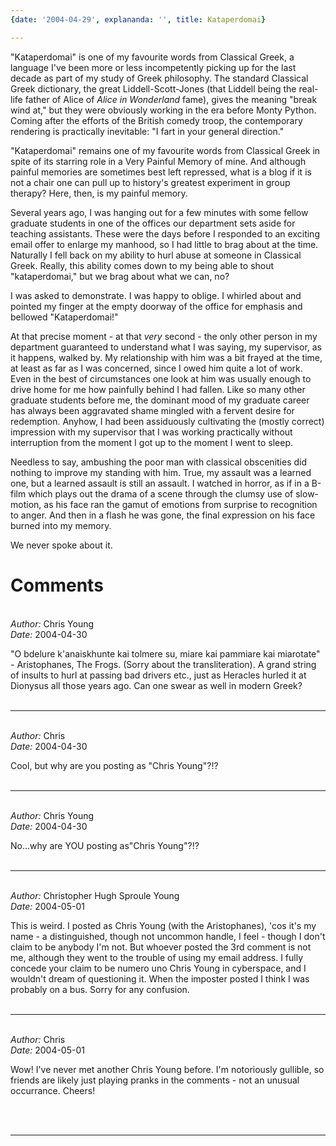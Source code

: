 ```yaml
---
{date: '2004-04-29', explananda: '', title: Kataperdomai}

---
```

"Kataperdomai" is one of my favourite words from Classical Greek, a language I've been more or less incompetently picking up for the last decade as part of my study of Greek philosophy.  The standard Classical Greek dictionary, the great Liddell-Scott-Jones (that Liddell being the real-life father of Alice of <i>Alice in Wonderland</i> fame), gives the meaning "break wind at," but they were obviously working in the era before Monty Python.  Coming after the efforts of the British comedy troop, the contemporary rendering is practically inevitable: "I fart in your general direction." 

"Kataperdomai" remains one of my favourite words from Classical Greek in spite of its starring role in a Very Painful Memory of mine.  And although painful memories are sometimes best left repressed, what is a blog if it is not a chair one can pull up to history's greatest experiment in group therapy?  Here, then, is my painful memory.

Several years ago, I was hanging out for a few minutes with some fellow graduate students in one of the offices our department sets aside for teaching assistants.  These were the days before I responded to an exciting email offer to enlarge my manhood, so I had little to brag about at the time.  Naturally I fell back on my ability to hurl abuse at someone in Classical Greek.  Really, this ability comes down to my being able to shout "kataperdomai," but we brag about what we can, no?  

I was asked to demonstrate.  I was happy to oblige.  I whirled about and pointed my finger at the empty doorway of the office for emphasis and bellowed "Kataperdomai!"  

At that precise moment - at that <i>very</i> second - the only other person in my department guaranteed to understand what I was saying, my supervisor, as it happens, walked by.  My relationship with him was a bit frayed at the time, at least as far as I was concerned, since I owed him quite a lot of work.  Even in the best of circumstances one look at him was usually enough to drive home for me how painfully behind I had fallen.  Like so many other graduate students before me, the dominant mood of my graduate career has always been aggravated shame mingled with a fervent desire for redemption.  Anyhow, I had been assiduously cultivating the (mostly correct) impression with my supervisor that I was working practically without interruption from the moment I got up to the moment I went to sleep.

Needless to say, ambushing the poor man with classical obscenities did nothing to improve my standing with him.  True, my assault was a learned one, but a learned assault is still an assault.  I watched in horror, as if in a B-film which plays out the drama of a scene through the clumsy use of slow-motion, as his face ran the gamut of emotions from surprise to recognition to anger.  And then in a flash he was gone, the final expression on his face burned into my memory.  

We never spoke about it.


<h1>Comments</h1>


<br/>
<em>Author:</em> Chris Young
<br/><em>Date:</em> 2004-04-30

"O bdelure k'anaiskhunte kai tolmere su,
miare kai pammiare kai miarotate" - Aristophanes, The Frogs. (Sorry about the transliteration). A grand string of insults to hurl at passing bad drivers etc., just as Heracles hurled it at Dionysus all those years ago. Can one swear as well in modern Greek?
<br/>
<br/>

*******************************************************************************



<br/>
<em>Author:</em> Chris
<br/><em>Date:</em> 2004-04-30

Cool, but why are you posting as "Chris Young"?!?
<br/>
<br/>

*******************************************************************************



<br/>
<em>Author:</em> Chris Young
<br/><em>Date:</em> 2004-04-30

No...why are YOU posting as"Chris Young"?!?
<br/>
<br/>

*******************************************************************************



<br/>
<em>Author:</em> Christopher Hugh Sproule Young
<br/><em>Date:</em> 2004-05-01

This is weird. I posted as Chris Young (with the Aristophanes), 'cos it's my name - a distinguished, though not uncommon handle, I feel - though I don't claim to be anybody I'm not. But whoever posted the 3rd comment is not me, although they went to the trouble of using my email address. I fully concede your claim to be numero uno Chris Young in cyberspace, and I wouldn't dream of questioning it. When the imposter posted I think I was probably on a bus. Sorry for any confusion.
<br/>
<br/>

*******************************************************************************



<br/>
<em>Author:</em> Chris
<br/><em>Date:</em> 2004-05-01

Wow!  I've never met another Chris Young before.  I'm notoriously gullible, so friends are likely just playing pranks in the comments - not an unusual occurrance.   Cheers!

<br/>
<br/>

*******************************************************************************

